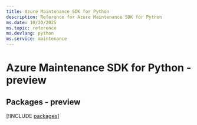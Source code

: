 ```yaml
---
title: Azure Maintenance SDK for Python
description: Reference for Azure Maintenance SDK for Python
ms.date: 10/20/2025
ms.topic: reference
ms.devlang: python
ms.service: maintenance
---
```

# Azure Maintenance SDK for Python - preview
## Packages - preview
[!INCLUDE [packages](maintenance-index.md)]